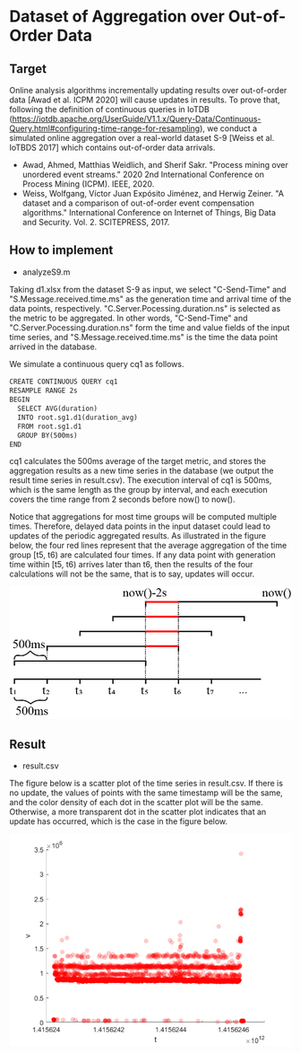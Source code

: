 # Dataset of Aggregation over Out-of-Order Data

## Target
Online analysis algorithms incrementally updating results over out-of-order data [Awad et al. ICPM 2020] will cause updates in results.
To prove that,
following the definition of continuous queries in IoTDB (https://iotdb.apache.org/UserGuide/V1.1.x/Query-Data/Continuous-Query.html#configuring-time-range-for-resampling),
we conduct a simulated online aggregation over a real-world dataset S-9 [Weiss et al. IoTBDS 2017] which contains out-of-order data arrivals. 

- Awad, Ahmed, Matthias Weidlich, and Sherif Sakr. "Process mining over unordered event streams." 2020 2nd International Conference on Process Mining (ICPM). IEEE, 2020.
- Weiss, Wolfgang, Víctor Juan Expósito Jiménez, and Herwig Zeiner. "A dataset and a comparison of out-of-order event compensation algorithms." International Conference on Internet of Things, Big Data and Security. Vol. 2. SCITEPRESS, 2017.

## How to implement
- analyzeS9.m

Taking d1.xlsx from the dataset S-9 as input, we select "C-Send-Time" and "S.Message.received.time.ms" as the generation time and arrival time of the data points, respectively.
"C.Server.Pocessing.duration.ns" is selected as the metric to be aggregated. 
In other words, "C-Send-Time" and "C.Server.Pocessing.duration.ns" form the time and value fields of the input time series, 
and "S.Message.received.time.ms" is the time the data point arrived in the database.

We simulate a continuous query cq1 as follows.
```
CREATE CONTINUOUS QUERY cq1
RESAMPLE RANGE 2s
BEGIN
  SELECT AVG(duration)
  INTO root.sg1.d1(duration_avg)
  FROM root.sg1.d1
  GROUP BY(500ms)
END
```
cq1 calculates the 500ms average of the target metric, and stores the aggregation results as a new time series in the database (we output the result time series in result.csv). 
The execution interval of cq1 is 500ms, which is the same length as the group by interval, and each execution covers the time range from 2 seconds before now() to now().

Notice that aggregations for most time groups will be computed multiple times.
Therefore, delayed data points in the input dataset could lead to updates of the periodic aggregated results.
As illustrated in the figure below, the four red lines represent that the average aggregation of the time group [t5, t6) are calculated four times.
If any data point with generation time within [t5, t6) arrives later than t6, then the results of the four calculations will not be the same, that is to say, updates will occur.

![cq1](cq1.png)



## Result
- result.csv

The figure below is a scatter plot of the time series in result.csv.
If there is no update, the values of points with the same timestamp will be the same, and the color density of each dot in the scatter plot will be the same.
Otherwise, a more transparent dot in the scatter plot indicates that an update has occurred, which is the case in the figure below.

![png](scatter_plot_showing_updates.png)
